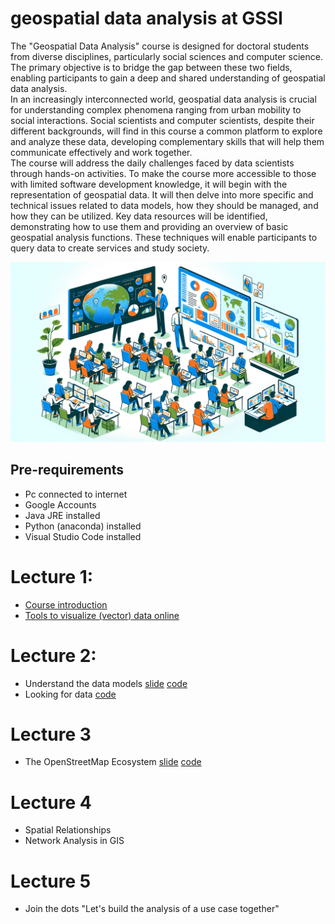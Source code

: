 # geospatial data analysis at GSSI
The "Geospatial Data Analysis" course is designed for doctoral students from diverse disciplines, particularly social sciences and computer science.<br/>The primary objective is to bridge the gap between these two fields, enabling participants to gain a deep and shared understanding of geospatial data analysis.<br/>
In an increasingly interconnected world, geospatial data analysis is crucial for understanding complex phenomena ranging from urban mobility to social interactions. Social scientists and computer scientists, despite their different backgrounds, will find in this course a common platform to explore and analyze these data, developing complementary skills that will help them communicate effectively and work together.<br/>
The course will address the daily challenges faced by data scientists through hands-on activities. To make the course more accessible to those with limited software development knowledge, it will begin with the representation of geospatial data. It will then delve into more specific and technical issues related to data models, how they should be managed, and how they can be utilized. Key data resources will be identified, demonstrating how to use them and providing an overview of basic geospatial analysis functions. These techniques will enable participants to query data to create services and study society.

![](https://raw.githubusercontent.com/napo/geeospatialdataanalysis_gssi/main/img/cover3.jpg)

## Pre-requirements
- Pc connected to internet
- Google Accounts
- Java JRE installed
- Python (anaconda) installed
- Visual Studio Code installed

# Lecture 1:
- [Course introduction](https://docs.google.com/presentation/d/e/2PACX-1vR6cxnjhSe7BgzFUiZeN_n__RZEVFhzY57unG_iTye1hjQl2I7-PHLA17fAl0AWVvt-rV0ILk5hG2hv/pub?start=false&loop=false&delayms=3000)
- [Tools to visualize (vector) data online](https://docs.google.com/presentation/d/e/2PACX-1vSC1B-MThz5FoYvCVmznkOh0Ohh6wZdK5po4mfsEvPm_qrq3hnYTF7IeHrRwyVx4xdEO8SdY36gPoJs/pub?start=false&loop=false&delayms=3000)

# Lecture 2:
- Understand the data models [slide](https://docs.google.com/presentation/d/e/2PACX-1vR1n8ltY5yFPsMOiazwNfyKrekqRgh8SYJpwAij0cOAgouPQje10W2OLSOGMvqpY-AwkCvX3HNfitTX/pub?start=false&loop=false&delayms=3000) [code](https://github.com/napo/geospatialdataanalysis_gssi/blob/main/code/01_geospatial_vector_data.ipynb)
- Looking for data [code](https://github.com/napo/geospatialdataanalysis_gssi/blob/main/code/02_looking_for_data.ipynb)

# Lecture 3
- The OpenStreetMap Ecosystem [slide](https://docs.google.com/presentation/d/e/2PACX-1vTQWxUuhAm8yLU0a6iTZEXawmmAPqQpPENCpPecNkGgYI81cP701YExYm2kpOP6dH9OWykzbYc6UUOW/pub?start=false&loop=false&delayms=3000) [code](https://github.com/napo/geospatialdataanalysis_gssi/blob/main/code/03_openstreetmap_data.ipynb) 

# Lecture 4
- Spatial Relationships
- Network Analysis in GIS

# Lecture 5
- Join the dots "Let's build the analysis of a use case together"
